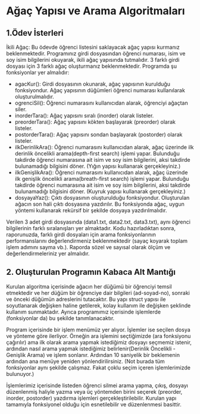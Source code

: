 # Ağaç Yapısı ve Arama Algoritmaları

## 1.Ödev İsterleri
 
İkili Ağaç: Bu ödevde öğrenci listesini saklayacak ağaç yapısı kurmanız beklenmektedir. Programınız girdi dosyasından öğrenci numarası, isim ve soy isim bilgilerini okuyarak, ikili ağaç yapısında tutmalıdır. 3 farklı girdi dosyası için 3 farklı ağaç oluşturmanız beklenmektedir.
Programda şu fonksiyonlar yer almalıdır:
* agacKur(): Girdi dosyasının okunarak, ağaç yapısının kurulduğu fonksiyondur. Ağaç yapısının düğümleri öğrenci numarası kullanılarak oluşturulmalıdır.
* ogrenciSil(): Öğrenci numarasını kullanıcıdan alarak, öğrenciyi ağaçtan siler.
* inorderTara(): Ağaç yapısını sıralı (inorder) olarak listeler.
* preorderTara(): Ağaç yapısını kökten başlayarak (preorder) olarak listeler.
* postorderTara(): Ağaç yapısını sondan başlayarak (postorder) olarak listeler.
* ilkDerinlikAra(): Öğrenci numarasını kullanıcıdan alarak, ağaç üzerinde ilk derinlik öncelikli arama(depth-first search) işlemi yapar. Bulunduğu takdirde öğrenci numarasına ait isim ve soy isim bilgilerini, aksi takdirde bulunamadığı bilgisini döner. (Yığın yapısı kullanarak gerçekleyiniz.)
* ilkGenişlikAra(): Öğrenci numarasını kullanıcıdan alarak, ağaç üzerinde ilk genişlik öncelikli arama(breath-first search) işlemi yapar. Bulunduğu takdirde öğrenci numarasına ait isim ve soy isim bilgilerini, aksi takdirde bulunamadığı bilgisini döner. (Kuyruk yapısı kullanarak gerçekleyiniz.)
* dosyayaYaz(): Çıktı dosyasının oluşturulduğu fonksiyondur. Oluşturulan ağacın son hali çıktı dosyasına yazdırılır. Bu fonksiyonda ağaç, uygun yöntemi kullanarak rekürsif bir şekilde dosyaya yazdırılmalıdır.

Verilen 3 adet girdi dosyasında (data1.txt, data2.txt, data3.txt), aynı öğrenci bilgilerinin farklı sıralanışları yer almaktadır. Kodu hazırladıktan sonra, raporunuzda, farklı girdi dosyaları için arama fonksiyonlarının performanslarını değerlendirmeniz beklenmektedir (sayaç koyarak toplam işlem adımını sayma vb.). Raporda sözel ve sayısal olarak ölçüm ve değerlendirmeleriniz yer almalıdır.

## 2. Oluşturulan Programın Kabaca Alt Mantığı

Kurulan algoritma içerisinde ağacın her düğümü bir öğrenciyi temsil etmektedir ve her düğüm bir öğrenciye dair bilgileri (ad-soyad-no), sonraki ve önceki düğümün adreslerini tutacaktır. Bu yapı struct yapısı ile soyutlanarak değişken haline getilerek, kolay kullanım ile değişken şeklinde kullanım sunmaktadır. Ayrıca programımız içerisinde işlemlerde (fonksiyonlar da) bu şekilde tanımlanacaktır.

Program içerisinde bir işlem menümüz yer alıyor. İşlemler ise seçilen dosya ve yönteme göre ilerliyor. Örneğin ara işlemini seçtiğimizde (ara fonksiyonu çağırılır) ama ilk olarak arama yapmak istediğimiz dosyayı seçmemiz istenir, ardından nasıl arama yapmak istediğimiz belirlenir(Derinlik Öncelikli - Genişlik Arama) ve işlem sonlanır. Ardından 10 saniyelik bir beklemenin ardından ana menüye yeniden yönlendirilirsiniz. (Not burada tüm fonksiyonlar aynı şekilde çalışmaz. Fakat çoklu seçim içeren işlemlerimizde bulunuyor.)

İşlemlerimiz içerisinde listeden öğrenci silmei arama yapma, çıkış, dosyayı düzenlenmiş haliyle yazma veya üç yöntemden birini seçerek (preorder, inorder, postorder) yazdırma işlemleri gerçekleştirilebilir. Kurulan yapı tamamıyla fonksiyonel olduğu için esnetilebilir ve düzenlenmesi basittir.
